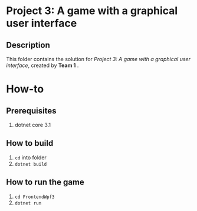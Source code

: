 # Project 3: A game with a graphical user interface
## Description
This folder contains the solution for *Project 3: A game with a graphical user interface*, created by **Team 1** .

# How-to
## Prerequisites 
1. dotnet core 3.1
   
## How to build
1. `cd` into folder
2. `dotnet build`

## How to run the game
1. `cd FrontendWpf3`
2. `dotnet run`

